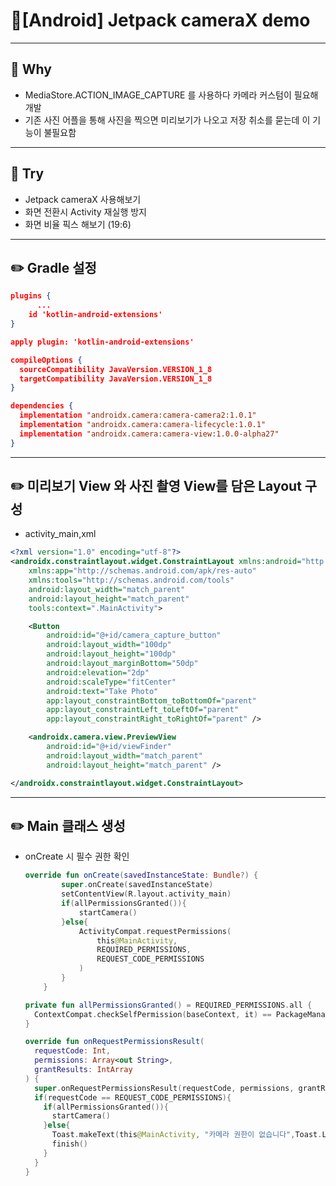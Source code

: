 # 🏃[Android] Jetpack cameraX demo

-------

## 🤨 Why

- MediaStore.ACTION_IMAGE_CAPTURE 를 사용하다 카메라 커스텀이 필요해 개발
- 기존 사진 어플을 통해 사진을 찍으면 미리보기가 나오고 저장 취소를 묻는데 이 기능이 불필요함

-------

## 🙋 Try 

- Jetpack cameraX 사용해보기
- 화면 전환시 Activity 재실행 방지
- 화면 비율 픽스 해보기 (19:6)

------

## ✏️ Gradle 설정

```json
plugins {
	  ...
  	id 'kotlin-android-extensions'
}

apply plugin: 'kotlin-android-extensions'

compileOptions {
  sourceCompatibility JavaVersion.VERSION_1_8
  targetCompatibility JavaVersion.VERSION_1_8
}

dependencies {
  implementation "androidx.camera:camera-camera2:1.0.1"
  implementation "androidx.camera:camera-lifecycle:1.0.1"
  implementation "androidx.camera:camera-view:1.0.0-alpha27"
}
```

---------

## ✏️ 미리보기 View 와 사진 촬영 View를 담은 Layout 구성

- activity_main,xml

```xml
<?xml version="1.0" encoding="utf-8"?>
<androidx.constraintlayout.widget.ConstraintLayout xmlns:android="http://schemas.android.com/apk/res/android"
    xmlns:app="http://schemas.android.com/apk/res-auto"
    xmlns:tools="http://schemas.android.com/tools"
    android:layout_width="match_parent"
    android:layout_height="match_parent"
    tools:context=".MainActivity">

    <Button
        android:id="@+id/camera_capture_button"
        android:layout_width="100dp"
        android:layout_height="100dp"
        android:layout_marginBottom="50dp"
        android:elevation="2dp"
        android:scaleType="fitCenter"
        android:text="Take Photo"
        app:layout_constraintBottom_toBottomOf="parent"
        app:layout_constraintLeft_toLeftOf="parent"
        app:layout_constraintRight_toRightOf="parent" />

    <androidx.camera.view.PreviewView
        android:id="@+id/viewFinder"
        android:layout_width="match_parent"
        android:layout_height="match_parent" />

</androidx.constraintlayout.widget.ConstraintLayout>
```

-----

## ✏️ Main 클래스 생성

- onCreate 시 필수 권한 확인

  ```kotlin
  override fun onCreate(savedInstanceState: Bundle?) {
          super.onCreate(savedInstanceState)
          setContentView(R.layout.activity_main)
          if(allPermissionsGranted()){
              startCamera()
          }else{
              ActivityCompat.requestPermissions(
                  this@MainActivity,
                  REQUIRED_PERMISSIONS,
                  REQUEST_CODE_PERMISSIONS
              )
          }
      }
  
  private fun allPermissionsGranted() = REQUIRED_PERMISSIONS.all {
    ContextCompat.checkSelfPermission(baseContext, it) == PackageManager.PERMISSION_GRANTED
  }
  
  override fun onRequestPermissionsResult(
    requestCode: Int,
    permissions: Array<out String>,
    grantResults: IntArray
  ) {
    super.onRequestPermissionsResult(requestCode, permissions, grantResults)
    if(requestCode == REQUEST_CODE_PERMISSIONS){
      if(allPermissionsGranted()){
        startCamera()
      }else{
        Toast.makeText(this@MainActivity, "카메라 권한이 없습니다",Toast.LENGTH_SHORT).show()
        finish()
      }
    }
  }
  ```

  

